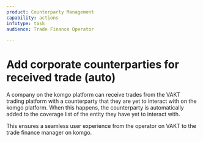```yaml
---
product: Counterparty Management
capability: actions 
infotype: task
audience: Trade Finance Operator

---
```


# Add corporate counterparties for received trade \(auto\)

A company on the komgo platform can receive trades from the VAKT trading platform with a counterparty that they are yet to interact with on the komgo platform. When this happens, the counterparty is automatically added to the coverage list of the entity they have yet to interact with.

This ensures a seamless user experience from the operator on VAKT to the trade finance manager on komgo.